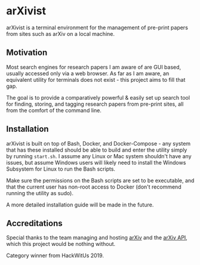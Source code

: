 # arXivist
arXivist is a terminal environment for the management of pre-print papers from sites such as arXiv on a local machine. 

## Motivation
Most search engines for research papers I am aware of are GUI based, usually accessed only via a web browser. As far as
I am aware, an equivalent utility for terminals does not exist - this project aims to fill that gap. 

The goal is to provide a comparatively powerful & easily set up search tool for finding, storing, and tagging research papers 
from pre-print sites, all from the comfort of the command line.

## Installation
arXivist is built on top of Bash, Docker, and Docker-Compose - any system that has these installed should be 
able to build and enter the utility simply by running `start.sh`. I assume any Linux or Mac system shouldn't have any 
issues, but assume Windows users will likely need to install the Windows Subsystem for Linux to run the Bash scripts.

Make sure the permissions on the Bash scripts are set to be executable, and that the current user has non-root access to 
Docker (don't recommend running the utility as sudo).  
 
A more detailed installation guide will be made in the future.
 
## Accreditations
Special thanks to the team managing and hosting [arXiv](arxiv.org) and the [arXiv API](https://arxiv.org/help/api/index), 
which this project would be nothing without.

Category winner from HackWitUs 2019.
